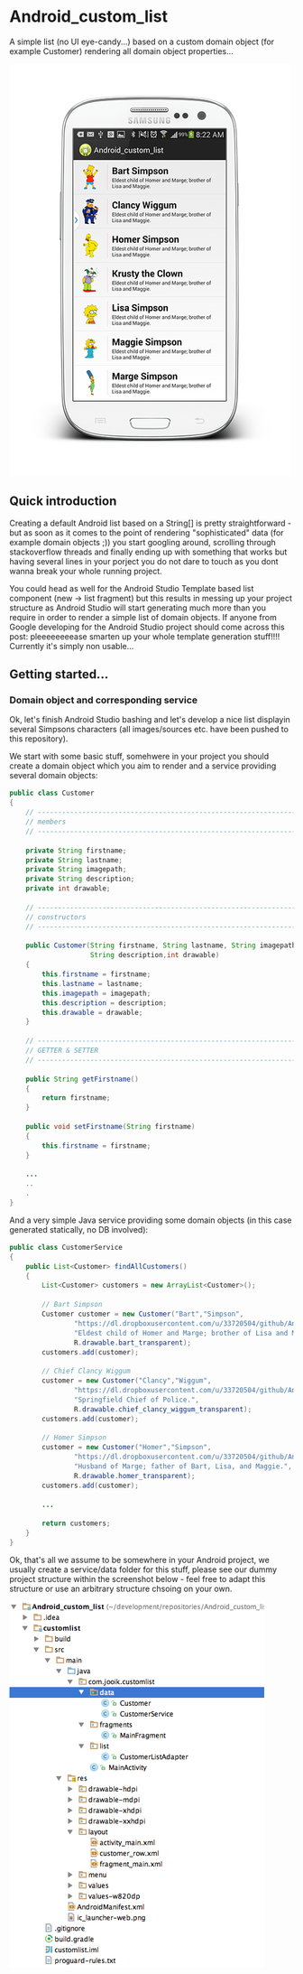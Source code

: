Android_custom_list
===================

A simple list (no UI eye-candy...) based on a custom domain object (for example Customer) rendering all domain object properties...

![ScreenShot](images/preview_s3_500.png)

## Quick introduction

Creating a default Android list based on a String[] is pretty straightforward - but as soon as it comes to the point of rendering "sophisticated" data (for example domain objects ;)) you start googling around, scrolling through stackoverflow threads and finally ending up with something that works but having several lines in your porject you do not dare to touch as you dont wanna break your whole running project.

You could head as well for the Android Studio Template based list component (new -> list fragment) but this results in messing up your project structure as Android Studio will start generating much more than you require in order to render a simple list of domain objects. If anyone from Google developing for the Android Studio project should come across this post: pleeeeeeeease smarten up your whole template generation stuff!!!! Currently it's simply non usable...

## Getting started...

### Domain object and corresponding service

Ok, let's finish Android Studio bashing and let's develop a nice list displayin several Simpsons characters (all images/sources etc. have been pushed to this repository).

We start with some basic stuff, somehwere in your project you should create a domain object which you aim to render and a service providing several domain objects:

```java
public class Customer
{
    // ------------------------------------------------------------------------
    // members
    // ------------------------------------------------------------------------

    private String firstname;
    private String lastname;
    private String imagepath;
    private String description;
    private int drawable;

    // ------------------------------------------------------------------------
    // constructors
    // ------------------------------------------------------------------------

    public Customer(String firstname, String lastname, String imagepath,
                    String description,int drawable)
    {
        this.firstname = firstname;
        this.lastname = lastname;
        this.imagepath = imagepath;
        this.description = description;
        this.drawable = drawable;
    }

    // ------------------------------------------------------------------------
    // GETTER & SETTER
    // ------------------------------------------------------------------------

    public String getFirstname()
    {
        return firstname;
    }

    public void setFirstname(String firstname)
    {
        this.firstname = firstname;
    }
    
    ...
    ..
    .
}
```

And a very simple Java service providing some domain objects (in this case generated statically, no DB involved):

```java
public class CustomerService
{
    public List<Customer> findAllCustomers()
    {
        List<Customer> customers = new ArrayList<Customer>();

        // Bart Simpson
        Customer customer = new Customer("Bart","Simpson",
                "https://dl.dropboxusercontent.com/u/33720504/github/Android_custom_list/simpsons/bart.png",
                "Eldest child of Homer and Marge; brother of Lisa and Maggie.",
                R.drawable.bart_transparent);
        customers.add(customer);

        // Chief Clancy Wiggum
        customer = new Customer("Clancy","Wiggum",
                "https://dl.dropboxusercontent.com/u/33720504/github/Android_custom_list/simpsons/chief_clancy_wiggum.png",
                "Springfield Chief of Police.",
                R.drawable.chief_clancy_wiggum_transparent);
        customers.add(customer);

        // Homer Simpson
        customer = new Customer("Homer","Simpson",
                "https://dl.dropboxusercontent.com/u/33720504/github/Android_custom_list/simpsons/homer.png",
                "Husband of Marge; father of Bart, Lisa, and Maggie.",
                R.drawable.homer_transparent);
        customers.add(customer);
        
        ...
        
        return customers;
    }
}
```

Ok, that's all we assume to be somewhere in your Android project, we usually create a service/data folder for this stuff, please see our dummy project structure within the screenshot below - feel free to adapt this structure or use an arbitrary structure chsoing on your own.

![Project Structure](images/structure.png)

```java
```


```java
```


```java
```
